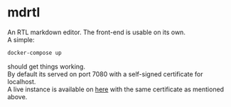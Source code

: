 # mdrtl
An RTL markdown editor. The front-end is usable on its own.<br/>
A simple:<br/>
```sh
docker-compose up
```
should get things working.<br/>
By default its served on port 7080 with a self-signed certificate for localhost.<br/>
A live instance is available on [here](https://editor.terminaldweller.com) with the same certificate as mentioned above.<br/>

